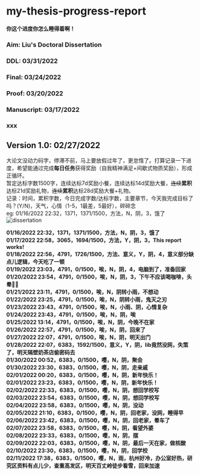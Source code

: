 # my-thesis-progress-report
**你这个进度你怎么睡得着啊！**

### Aim: Liu's Doctoral Dissertation

### DDL: 03/31/2022

### Final: 03/24/2022
### Proof: 03/20/2022
### Manuscript: 03/17/2022
### xxx
## Version 1.0: 02/27/2022

大论文没动力码字，停滞不前，马上要放假过年了，更怠惰了。打算记录一下进度，希望能通过完成**每日任务**获得奖励（自我精神满足+间歇式物质奖励），形成正循环。
<br>
暂定达标字数1500字，连续达标7d奖励小餐，连续达标14d奖励大餐，~~连续~~**累积**达标21d奖励礼物，~~连续~~**累积**达标28d奖励大餐+礼物。
<br>
记录：时间，累积字数，今日完成字数/达标字数，主要章节，今天我完成目标了吗？(Y/N)，天气，心情（1-5，1最差，5最好），碎碎念
<br>
eg: 01/16/2022 22:32，1371，1371/1500，方法，N，阴，3，饿了
<br>
![dissertation](https://user-images.githubusercontent.com/33391827/149664398-560eae10-257b-4af6-85a9-125d49d5a958.jpg)

**01/16/2022 22:32，1371，1371/1500，方法，N，阴，3，饿了**<br>
**01/17/2022 22:58，3065，1694/1500，方法，Y，阴，3，This report works!**<br>
**01/18/2022 22:56，4791，1726/1500，方法、意义，Y，阴，4，意义部分缺点儿逻辑，今天吃了一顿**<br>
**01/19/2022 23:03，4791，0/1500，唉，N，阴，4，电脑到了，准备回家**<br>
**01/20/2022 23:54，4791，0/1500，唉，N，阴，3，下午不应该喝咖啡，头晕😵‍💫**<br>
**01/21/2022 23:11，4791，0/1500，唉，N，阴转小雨，不想动**<br>
**01/22/2022 23:25，4791，0/1500，唉，N，阴转小雨，鬼灭之刃**<br>
**01/23/2022 23:43，4791，0/1500，唉，N，小雨、阴，心情复杂**<br>
**01/24/2022 23:43，4791，0/1500，唉，N，阴，唉**<br>
**01/25/2022 13:14，4791，0/1500，唉，N，阴，今晚不在家**<br>
**01/26/2022 22:57，4791，0/1500，唉，N，阴，回来了**<br>
**01/27/2022 22:07，4791，0/1500，唉，N，阴，明天出门**<br>
**01/28/2022 22:07，6383，1592/1500，意义，Y，阴，lib竟然没网，失策了，明天隔壁奶茶店偷密码去**<br>
**01/30/2022 00:52，6383，0/1500，嘤，N，阴，聚会**<br>
**01/30/2022 23:30，6383，0/1500，嘤，N，阴，走亲戚**<br>
**02/01/2022 00:20，6383，0/1500，嘤，N，阴，新年快乐！**<br>
**02/01/2022 23:23，6383，0/1500，嘤，N，阴，新年快乐！**<br>
**02/02/2022 22:33，6383，0/1500，嘤，N，阴，想回学校写**<br>
**02/03/2022 23:54，6383，0/1500，嘤，N，阴，想回学校写**<br>
**02/04/2022 23:58，6383，0/1500，嘤，N，阴，没动**<br>
**02/05/2022 21:10，6383，0/1500，嘤，N，阴，回老家，没网，睡得早**<br>
**02/06/2022 23:42，6383，0/1500，嘤，N，阴，回老家，晕车了**<br>
**02/07/2022 23:58，6383，0/1500，嘤，N，阴，看望外婆**<br>
**02/08/2022 23:33，6383，0/1500，嘤，N，阴，摆**<br>
**02/09/2022 22:03，6383，0/1500，嘤，N，阴，最后一天在家，做核酸**<br>
**02/10/2022 23:30，6383，0/1500，嘤，N，阴，回学校**<br>
**02/11/2022 17:38，6383，0/1500，嘤，N，雨，杭州好冷，办公室好热，研究区资料有点儿少，查重高发区，明天百丈岭徒步看雪，回来加速**<br>

